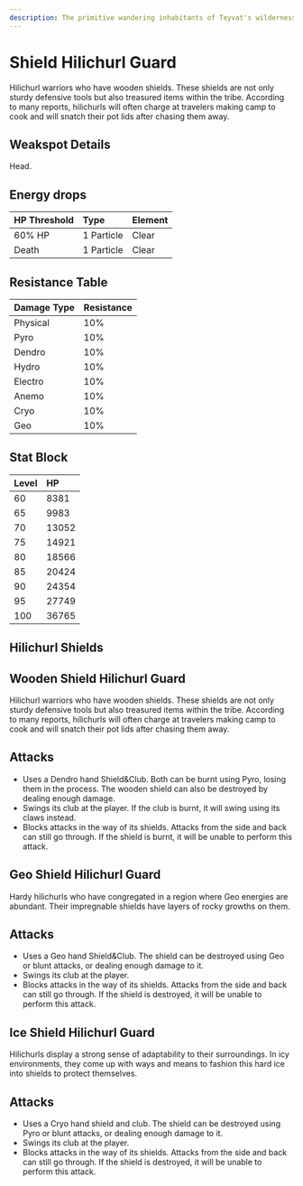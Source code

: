```yaml
---
description: The primitive wandering inhabitants of Teyvat's wildernesses..
---
```


# Shield Hilichurl Guard

Hilichurl warriors who have wooden shields. These shields are not only sturdy defensive tools but also treasured items within the tribe. According to many reports, hilichurls will often charge at travelers making camp to cook and will snatch their pot lids after chasing them away.

## Weakspot Details

Head.

## Energy drops

| HP Threshold | Type       | Element |
| :----------- | :--------- | :------ |
| 60% HP       | 1 Particle | Clear  |
| Death        | 1 Particle | Clear  |

## Resistance Table

| Damage Type | Resistance |
| :---------- | :--------- |
| Physical    | 10%        |
| Pyro        | 10%        |
| Dendro      | 10%        |
| Hydro       | 10%        |
| Electro     | 10%        |
| Anemo       | 10%        |
| Cryo        | 10%        |
| Geo         | 10%        |

## Stat Block

| Level | HP    |
| :---- | :---- |
| 60    | 8381  |
| 65    | 9983  |
| 70    | 13052 |
| 75    | 14921 |
| 80    | 18566 |
| 85    | 20424 |
| 90    | 24354 |
| 95    | 27749 |
| 100   | 36765 |

## Hilichurl Shields

<Tabs queryString="variant">
<TabItem value="wooden" label="Wooden shield">

## Wooden Shield Hilichurl Guard

Hilichurl warriors who have wooden shields. These shields are not only sturdy defensive tools but also treasured items within the tribe. According to many reports, hilichurls will often charge at travelers making camp to cook and will snatch their pot lids after chasing them away.

## Attacks

* Uses a Dendro hand Shield&Club. Both can be burnt using Pyro, losing them in the process. The wooden shield can also be destroyed by dealing enough damage.
* Swings its club at the player. If the club is burnt, it will swing using its claws instead.
* Blocks attacks in the way of its shields. Attacks from the side and back can still go through. If the shield is burnt, it will be unable to perform this attack.

</TabItem>

<TabItem value="geo" label="Geo Shield">

## Geo Shield Hilichurl Guard

Hardy hilichurls who have congregated in a region where Geo energies are abundant. Their impregnable shields have layers of rocky growths on them.

## Attacks

* Uses a Geo hand Shield&Club. The shield can be destroyed using Geo or blunt attacks, or dealing enough damage to it.
* Swings its club at the player.
* Blocks attacks in the way of its shields. Attacks from the side and back can still go through. If the shield is destroyed, it will be unable to perform this attack.

</TabItem>

<TabItem value="ice" label="Ice Shield">

## Ice Shield Hilichurl Guard

Hilichurls display a strong sense of adaptability to their surroundings. In icy environments, they come up with ways and means to fashion this hard ice into shields to protect themselves.

## Attacks

* Uses a Cryo hand shield and club. The shield can be destroyed using Pyro or blunt attacks, or dealing enough damage to it.
* Swings its club at the player.
* Blocks attacks in the way of its shields. Attacks from the side and back can still go through. If the shield is destroyed, it will be unable to perform this attack.

</TabItem>
</Tabs>
